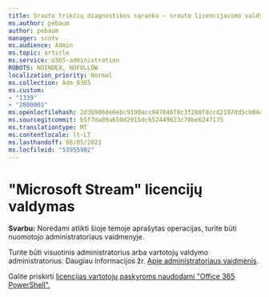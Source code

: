 ```yaml
---
title: Srauto trikčių diagnostikos sąranka – srauto licencijavimo valdymas
ms.author: pebaum
author: pebaum
manager: scotv
ms.audience: Admin
ms.topic: article
ms.service: o365-administration
ROBOTS: NOINDEX, NOFOLLOW
localization_priority: Normal
ms.collection: Adm_O365
ms.custom:
- "1339"
- "2800001"
ms.openlocfilehash: 2d3b906de6ebc9190acc947846f8c3f260f8ccd2197dd5cb04daa9c2dffbac97
ms.sourcegitcommit: b5f7da89a650d2915dc652449623c78be6247175
ms.translationtype: MT
ms.contentlocale: lt-LT
ms.lasthandoff: 08/05/2021
ms.locfileid: "53955902"
---
```

# <a name="managing-microsoft-stream-licenses"></a>"Microsoft Stream" licencijų valdymas

**Svarbu:** Norėdami atlikti šioje temoje aprašytas operacijas, turite būti nuomotojo administratoriaus vaidmenyje.

Turite būti visuotinis administratorius arba vartotojų valdymo administratorius. Daugiau informacijos žr. [Apie administratoriaus vaidmenis](https://docs.microsoft.com/microsoft-365/admin/add-users/about-admin-roles).

Galite priskirti [licencijas vartotojų paskyroms naudodami "Office 365 PowerShell".](https://go.microsoft.com/fwlink/p/?linkid=850410)
